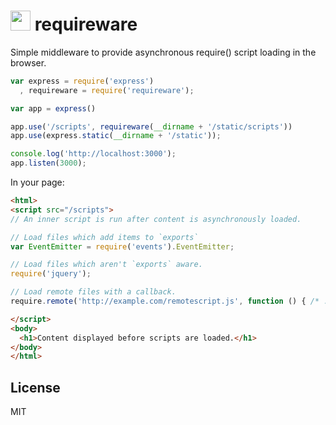 # <img src="http://game-icons.net/icons/lorc/originals/png/jigsaw-piece.png" width="32"> requireware

Simple middleware to provide asynchronous require() script loading in the browser.

```javascript
var express = require('express')
  , requireware = require('requireware');

var app = express()

app.use('/scripts', requireware(__dirname + '/static/scripts'))
app.use(express.static(__dirname + '/static'));

console.log('http://localhost:3000');
app.listen(3000);
```

In your page:

```html
<html>
<script src="/scripts">
// An inner script is run after content is asynchronously loaded.

// Load files which add items to `exports`
var EventEmitter = require('events').EventEmitter; 

// Load files which aren't `exports` aware.
require('jquery'); 

// Load remote files with a callback.
require.remote('http://example.com/remotescript.js', function () { /* ... */ })

</script>
<body>
  <h1>Content displayed before scripts are loaded.</h1>
</body>
</html>
```

## License

MIT
